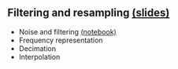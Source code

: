 ## **Filtering and resampling** [(slides)](/pages/c_02b_filtering_and_resampling/class_slides/)

- Noise and filtering [(notebook)](/pages/c_02b_filtering_and_resampling/noise_and_filtering_nb/)
- Frequency representation
- Decimation
- Interpolation 

